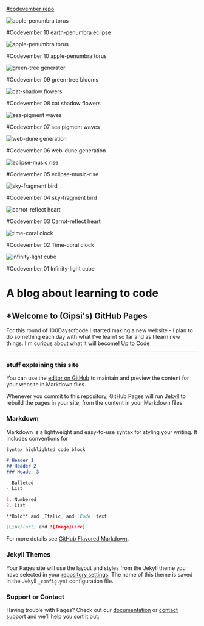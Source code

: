 <!--- [comment]: <> (This is a comment, it will not be included) --->
<!---
> "There is no problem so bad that you can't make it worse." [Chris Hadfield](https://www.youtube.com/watch?v=GplXBlTNO4A)
--->
[#codevember repo](https://gipsi.github.io/codevember/)

![apple-penumbra torus](media/earthpenumbramoon.png)  

  #Codevember 10 earth-penumbra eclipse

![apple-penumbra torus](media/torus.gif)  

  #Codevember 10 apple-penumbra torus

![green-tree generator](media/green-tree.gif)  

  #Codevember 09 green-tree blooms

![cat-shadow flowers](media/cat-flowers.gif)  

  #Codevember 08 cat shadow flowers

![sea-pigment waves](media/sea-waves.gif)  

  #Codevember 07 sea pigment waves

![web-dune generation](media/web.png)  

  #Codevember 06 web-dune generation

![eclipse-music rise](media/20181106_004916.gif)  

  #Codevember 05 eclipse-music-rise

![sky-fragment bird](media/sky-fragment.gif)  

  #Codevember 04 sky-fragment bird

![carrot-reflect heart](media/carrot-reflect-heart.png)  

  #Codevember 03 Carrot-reflect heart

![time-coral clock](media/time-coral.gif)  

  #Codevember 02 Time-coral clock

![infinity-light cube](media/chaoticmath.gif)  

  #Codevember 01 Infinity-light cube

# A blog about learning to code

<!--- > I think when you have a lot of jumbled up ideas they come together slowly over a period of several years ~ [Tim Berners-Lee](https://en.wikipedia.org/wiki/Tim_Berners-Lee) --->
<!---
> "The amateur software engineer is always in search of magic." - Grady Booch
> via Programming Wisdom @CodeWisdom on Twitter 12:37 PM - 12 Oct 2018 
--->
## *Welcome to (Gipsi's) GitHub Pages

For this round of 100Daysofcode I started making a new website - I plan to do something each day with what I've learnt so far and as I learn new things. 
I'm curious about what it will become! [Up to Code](https://gipsi.neocities.org/)



---
### stuff explaining this site
 
You can use the [editor on GitHub](https://github.com/gipsi/gipsi.github.io/edit/master/README.md) to maintain and preview the content for your website in Markdown files.

Whenever you commit to this repository, GitHub Pages will run [Jekyll](https://jekyllrb.com/) to rebuild the pages in your site, from the content in your Markdown files.

### Markdown

Markdown is a lightweight and easy-to-use syntax for styling your writing. It includes conventions for

```markdown
Syntax highlighted code block

# Header 1
## Header 2
### Header 3

- Bulleted
- List

1. Numbered
2. List

**Bold** and _Italic_ and `Code` text

[Link](url) and ![Image](src)

```

For more details see [GitHub Flavored Markdown](https://guides.github.com/features/mastering-markdown/).

### Jekyll Themes

Your Pages site will use the layout and styles from the Jekyll theme you have selected in your [repository settings](https://github.com/gipsi/gipsi.github.io/settings). The name of this theme is saved in the Jekyll `_config.yml` configuration file.

### Support or Contact

Having trouble with Pages? Check out our [documentation](https://help.github.com/categories/github-pages-basics/) or [contact support](https://github.com/contact) and we’ll help you sort it out.

<!--
> ![programming](media/programming1.jpg)

Links: to [@codewisdom](https://twitter.com/CodeWisdom) on Twitter, and about
[Nicholas Negroponte](https://en.wikipedia.org/wiki/Nicholas_Negroponte) at Wikipedia.

-->

